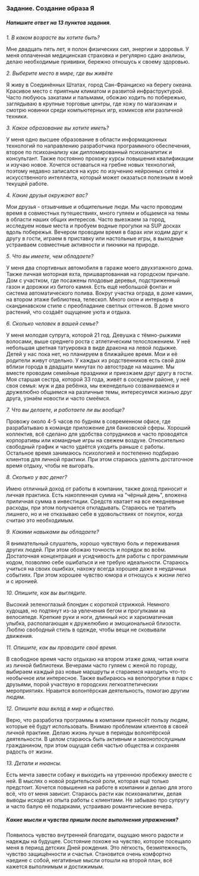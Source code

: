 ### Задание. Создание образа Я

##### Напишите ответ на 13 пунктов задания.

*1. В каком возрасте вы хотите быть?*

Мне двадцать пять лет, я полон физических сил, энергии и здоровья. У меня оплаченная медицинская страховка и регулярно сдаю анализы, делаю необходимые прививки, бережно отношусь к своему здоровью.

*2. Выберите место в мире, где вы живёте*

Я живу в Соединённых Штатах, город Сан-Франциско на берегу океана. Красивое место с приятным климатом и развитой инфраструктурой. Часто любуюсь закатами и пальмами, обожаю ходить по побережью, заглядываю в крупные торговые центры, где хожу по магазинам и смотрю новинки среди компьютерных игр, комиксов или различной техники.

*3. Какое образование вы хотите иметь?*

У меня одно высшее образование в области информационных технологий по направлению разработчика программного обеспечения, второе по психоанализу как дипломированный психоаналитик и консультант. Также постоянно прохожу курсы повышения квалификации и изучаю новое. Хочется оставаться на гребне новых технологий, поэтому недавно записался на курс по изучению нейронных сетей и искусственного интеллекта, который может оказаться полезным в моей текущей работе.

*4. Какие друзья окружают вас?*

Мои друзья - отзывчивые и общительные люди. Мы часто проводим время в совместных путешествиях, много гуляем и общаемся на темы в области наших общих интересов. Часто выезжаем за город, исследуем новые места и пробуем водные прогулки на SUP досках вдоль побережья. Вечером проводим время в барах или ходим друг к другу в гости, играем в приставку или настольные игры, в выходные устраиваем совместные активности и пикники на природе.

*5. Что вы имеете, чем обладаете?*

У меня два спортивных автомобиля в гараже моего двухэтажного дома. Также личная моторная яхта, пришвартованная на городском причале. Дом с участком, где посажены плодовые деревья, подстриженный газон и дорожки из битого камня. Есть ещё небольшой фонтан и система автоматического полива. Вокруг участка ограда, в доме камин, на втором этаже библиотека, телескоп. Много окон и интерьер в скандинавском стиле с преобладание светлых оттенков. В доме много растений, что создаёт ощущение уюта и отдыха.

*6. Сколько человек в вашей семье?*

У меня молодая супруга, которой 21 год. Девушка с тёмно-рыжими волосами, выше среднего роста с атлетическим телосложением. У неё небольшая цветная татуировка в виде дракона на левой лодыжке. Детей у нас пока нет, но планируем в ближайшее время. Мои и её родители живут отдельно. У каждых из родственников есть свой дом вблизи города в двадцати минутах по автостраде на машине. Мы вместе проводим семейные праздники и приезжаем друг другу в гости. Моя старшая сестра, которой 33 года, живёт в соседнем районе, у неё своя семья: муж и два ребёнка, мы еженедельно созваниваемся и дружелюбно общаемся на различные темы, интересуемся жизнью друг друга, узнаём новости и часто смеёмся.

*7. Что вы делаете, и работаете ли вы вообще?*

Провожу около 4-5 часов по будням в современном офисе, где разрабатываю в команде приложение для банковской сферы. Хороший коллектив, всё сделано для удобства сотрудников и часто проводятся корпоративы или командные игры на свежем воздухе. Относительно свободный график и часто удаётся уходить раньше с работы. Остальное время занимаюсь психологией и постепенно подбираю клиентов для личной практики. При этом стараюсь уделять достаточное время отдыху, чтобы не выгорать.

*8. Сколько у вас денег?*

Имею отличный доход от работы в компании, также доход приносит и личная практика. Есть накопленная сумма на "чёрный день", вложена приличная сумма в инвестиции. Средств хватает на все ежедневные расходы, при этом получается откладывать. Стараюсь не тратить лишнего, но и не отказываю себе в удовольствиях от покупок, когда считаю это необходимым.

*9. Какими навыками вы обладаете?*

Я внимательный слушатель, хорошо чувствую боль и переживания других людей. При этом обожаю точность и порядок во всём. Достаточная концентрация и усидчивость для работы с программным кодом, позволяю себе ошибаться и не требую идеальности. Стараюсь учиться на своих ошибках, нахожу всегда хорошее даже в неудачных событиях. При этом хорошее чувство юмора и отношусь к жизни легко и с иронией.

*10. Опишите, как вы выглядите.*

Высокий зеленоглазый блондин с короткой стрижкой. Немного худощав, но подтянут из-за увлечения бегом и прогулками на велосипеде. Крепкие руки и ноги, длинный нос и харизматичная улыбка, располагающая к дружелюбию и эмоциональной близости. Люблю свободный стиль в одежде, чтобы вещи не сковывали движения.

*11. Опишите, как вы проводите своё время.*

В свободное время часто отдыхаю на втором этаже дома, читая книги из личной библиотеки. Вечерами часто гуляем с женой по городу, выбираем каждый раз новые маршруты и стараемся находить что-то необычное или интересное. Также выбираюсь на велопрогулки в парк с друзьями, порой участвую в городских легкоатлетических мероприятиях. Нравится волонтёрская деятельность, помогаю другим людям.

*12. Опишите ваш вклад в мир и общество.*

Верю, что разработка программы в компании принесёт пользу людям, которые её будут использовать. Внимаю проблемам клиентов в своей личной практике. Делаю жизнь лучше в периоды волонтёрской деятельности. В целом стараюсь быть активным и законопослушным гражданином, при этом ощущая себя частью общества и сохраняя радость от жизни.

*13. Детали и нюансы.*

Есть мечта завести собаку и выходить на утреннюю пробежку вместе с ней. В мыслях о новой родительской роли, которая ещё только предстоит. Хочется повышения на работе в компании и делаю для этого всё, что от меня зависит. Стараюсь расти как психоаналитик, делая выводы исходя из опыта работы с клиентами. Не забываю про супругу и часто балую её подарками, устраиваю романтические вечера.

##### Какие мысли и чувства пришли после выполнения упражнения?

Появилось чувство внутренней благодати, ощущаю много радости и надежды на будущее. Состояние похоже на чувство, которое посещало меня в период детских Дней рождения. Это лёгкость, безмятежность, чувство защищённости и счастья. Становится очень комфортно наедине с собой, негативные мысли отошли на второй план, всё кажется выполнимым и достижимым.
